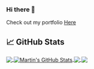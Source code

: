 ### Hi there 👋
Check out my portfolio [Here](https://cruizk.com)

## &#x1f4c8; GitHub Stats

<a href="https://github.com/CruizK/CruizK">
  <img align="center" src="https://github-readme-stats.vercel.app/api/top-langs/?username=CruizK&hide=java,html&title_color=ffffff&text_color=c9cacc&icon_color=2bbc8a&bg_color=1d1f21" />
</a>
<a href="https://github.com/CruizK/Cruiz">
  <img align="center" src="https://github-readme-stats.vercel.app/api?username=CruizK&show_icons=true&line_height=27&count_private=true&title_color=ffffff&text_color=c9cacc&icon_color=2bbc8a&bg_color=1d1f21" alt="Martin's GitHub Stats" />
</a>

<a href="https://github.com/CruizK/portfolio">
  <img align="center" src="https://github-readme-stats.vercel.app/api/pin/?username=CruizK&repo=portfolio&title_color=ffffff&text_color=c9cacc&icon_color=2bbc8a&bg_color=1d1f21" />
</a>
<a href="https://github.com/CruizK/ShEngine">
  <img align="center" src="https://github-readme-stats.vercel.app/api/pin/?username=CruizK&repo=ShEngine&title_color=ffffff&text_color=c9cacc&icon_color=2bbc8a&bg_color=1d1f21" />
</a>    
<!--
**CruizK/CruizK** is a ✨ _special_ ✨ repository because its `README.md` (this file) appears on your GitHub profile.

Here are some ideas to get you started:

- 🔭 I’m currently working on ...
- 🌱 I’m currently learning ...
- 👯 I’m looking to collaborate on ...
- 🤔 I’m looking for help with ...
- 💬 Ask me about ...
- 📫 How to reach me: ...
- 😄 Pronouns: ...
- ⚡ Fun fact: ...
-->

